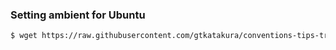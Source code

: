 ### Setting ambient for Ubuntu

```bash
$ wget https://raw.githubusercontent.com/gtkatakura/conventions-tips-tricks/master/ubuntu/install.bash -q -O - | bash
```